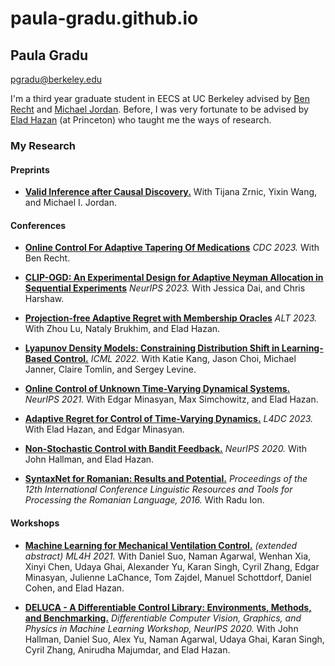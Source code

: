 # paula-gradu.github.io

[comment]: <img src="/assets/photo_1.jpg" width="60" align="right"/>

## Paula Gradu
pgradu@berkeley.edu

I'm a third year graduate student in EECS at UC Berkeley advised by [Ben Recht](http://people.eecs.berkeley.edu/~brecht/index.html) and [Michael Jordan](http://people.eecs.berkeley.edu/~jordan/). Before, I was very fortunate to be advised by [Elad Hazan](https://www.cs.princeton.edu/~ehazan/) (at Princeton) who taught me the ways of research. 

### My Research

#### Preprints
- [**Valid Inference after Causal Discovery.**](https://arxiv.org/abs/2208.05949) With Tijana Zrnic, Yixin Wang, and Michael I. Jordan.

#### Conferences
- [**Online Control For Adaptive Tapering Of Medications**](https://arxiv.org/pdf/2309.11629.pdf) *CDC 2023.* With Ben Recht.
  
- [**CLIP-OGD: An Experimental Design for Adaptive Neyman Allocation in Sequential Experiments**](https://arxiv.org/abs/2305.17187) *NeurIPS 2023.* With Jessica Dai, and Chris Harshaw.
  
- [**Projection-free Adaptive Regret with Membership Oracles**](https://arxiv.org/pdf/2211.12638.pdf) *ALT 2023.* With Zhou Lu, Nataly Brukhim, and Elad Hazan.
  
- [**Lyapunov Density Models: Constraining Distribution Shift in Learning-Based Control.**](https://arxiv.org/abs/2206.10524) *ICML 2022.* With Katie Kang, Jason Choi, Michael Janner, Claire Tomlin, and Sergey Levine.

- [**Online Control of Unknown Time-Varying Dynamical Systems.**](https://proceedings.neurips.cc/paper/2021/hash/856b503e276cc491e7e6e0ac1b9f4b17-Abstract.html) *NeurIPS 2021.* With Edgar Minasyan, Max Simchowitz, and Elad Hazan.

- [**Adaptive Regret for Control of Time-Varying Dynamics.**](https://arxiv.org/abs/2007.04393) *L4DC 2023.* With Elad Hazan, and Edgar Minasyan.

- [**Non-Stochastic Control with Bandit Feedback.**](https://arxiv.org/abs/2008.05523) *NeurIPS 2020.* With John Hallman, and Elad Hazan.

- [**SyntaxNet for Romanian: Results and Potential.**](http://consilr.info.uaic.ro/2016/Consilr_2016.pdf) *Proceedings of the 12th International Conference Linguistic Resources and Tools for Processing the Romanian Language, 2016.* With Radu Ion.

#### Workshops
- [**Machine Learning for Mechanical Ventilation Control.**](https://arxiv.org/abs/2102.06779) *(extended abstract) ML4H 2021.* With Daniel Suo, Naman Agarwal, Wenhan Xia, Xinyi Chen, Udaya Ghai, Alexander Yu, Karan Singh, Cyril Zhang, Edgar Minasyan, Julienne LaChance, Tom Zajdel, Manuel Schottdorf, Daniel Cohen, and Elad Hazan.

- [**DELUCA - A Differentiable Control Library: Environments, Methods, and Benchmarking.**](https://arxiv.org/abs/2102.09968) *Differentiable Computer Vision, Graphics, and Physics in Machine Learning Workshop, NeurIPS 2020.* With John Hallman, Daniel Suo, Alex Yu, Naman Agarwal, Udaya Ghai, Karan Singh, Cyril Zhang, Anirudha Majumdar, and Elad Hazan.
